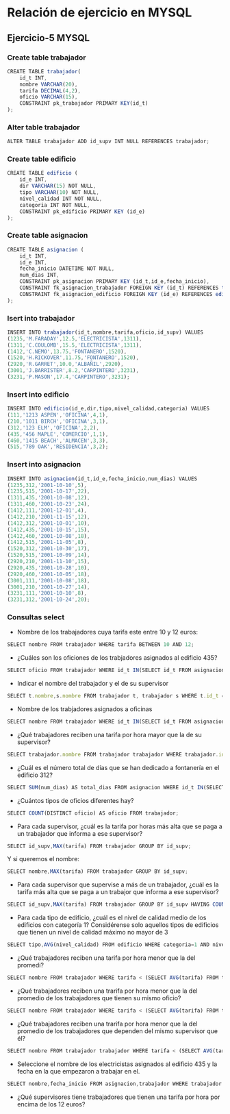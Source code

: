 # Relación de ejercicio en MYSQL

## Ejercicio-5 MYSQL

### Create table trabajador

```js
CREATE TABLE trabajador(
	id_t INT,
    nombre VARCHAR(20),
    tarifa DECIMAL(4,2),
    oficio VARCHAR(15),
    CONSTRAINT pk_trabajador PRIMARY KEY(id_t)
);
```

### Alter table trabajador

```js
ALTER TABLE trabajador ADD id_supv INT NULL REFERENCES trabajador;
```

### Create table edificio

```js
CREATE TABLE edificio (
	id_e INT,
    dir VARCHAR(15) NOT NULL,
    tipo VARCHAR(10) NOT NULL,
    nivel_calidad INT NOT NULL,
    categoria INT NOT NULL,
    CONSTRAINT pk_edificio PRIMARY KEY (id_e)
);
```

### Create table asignacion

```js
CREATE TABLE asignacion (
	id_t INT,
    id_e INT,
    fecha_inicio DATETIME NOT NULL,
    num_dias INT,
    CONSTRAINT pk_asignacion PRIMARY KEY (id_t,id_e,fecha_inicio),
    CONSTRAINT fk_asignacion_trabajador FOREIGN KEY (id_t) REFERENCES trabajador (id_t),
    CONSTRAINT fk_asignacion_edificio FOREIGN KEY (id_e) REFERENCES edificio (id_e)
);
```

### Isert into trabajador

```js
INSERT INTO trabajador(id_t,nombre,tarifa,oficio,id_supv) VALUES
(1235,'M.FARADAY',12.5,'ELECTRICISTA',1311),
(1311,'C.COULOMB',15.5,'ELECTRICISTA',1311),
(1412,'C.NEMO',13.75,'FONTANERO',1520),
(1520,'H.RICKOVER',11.75,'FONTANERO',1520),
(2920,'R.GARRET',10.0,'ALBAÑIL',2920),
(3001,'J.BARRISTER',8.2,'CARPINTERO',3231),
(3231,'P.MASON',17.4,'CARPINTERO',3231);
```

### Insert into edificio

```js
INSERT INTO edificio(id_e,dir,tipo,nivel_calidad,categoria) VALUES
(111,'1213 ASPEN','OFICINA',4,1),
(210,'1011 BIRCH','OFICINA',3,1),
(312,'123 ELM','OFICINA',2,2),
(435,'456 MAPLE','COMERCIO',1,1),
(460,'1415 BEACH','ALMACEN',3,3),
(515,'789 OAK','RESIDENCIA',3,2);
```

### Insert into asignacion

```js
INSERT INTO asignacion(id_t,id_e,fecha_inicio,num_dias) VALUES
(1235,312,'2001-10-10',5),
(1235,515,'2001-10-17',22),
(1311,435,'2001-10-08',12),
(1311,460,'2001-10-23',24),
(1412,111,'2001-12-01',4),
(1412,210,'2001-11-15',12),
(1412,312,'2001-10-01',10),
(1412,435,'2001-10-15',15),
(1412,460,'2001-10-08',18),
(1412,515,'2001-11-05',8),
(1520,312,'2001-10-30',17),
(1520,515,'2001-10-09',14),
(2920,210,'2001-11-10',15),
(2920,435,'2001-10-28',10),
(2920,460,'2001-10-05',18),
(3001,111,'2001-10-08',18),
(3001,210,'2001-10-27',14),
(3231,111,'2001-10-10',8),
(3231,312,'2001-10-24',20);
```
### Consultas select

- Nombre de los trabajadores cuya tarifa este entre 10 y 12 euros:

```js
SELECT nombre FROM trabajador WHERE tarifa BETWEEN 10 AND 12;
```

- ¿Cuáles son los oficiones de los trabjadores asignados al edificio 435?

```js
SELECT oficio FROM trabajador WHERE id_t IN(SELECT id_t FROM asignacion WHERE id_e=435);
```

- Indicar el nombre del trabajador y el de su supervisor

```js
SELECT t.nombre,s.nombre FROM trabajador t, trabajador s WHERE t.id_t = s.id_supv;
```

- Nombre de los trabjadores asignados a oficinas

```js
SELECT nombre FROM trabajador WHERE id_t IN(SELECT id_t FROM asignacion);
```

- ¿Qué trabajadores reciben una tarifa por hora mayor que la de su supervisor?

```js
SELECT trabajador.nombre FROM trabajador trabajador WHERE trabajador.id_supv IN (SELECT supervisor.id_supv FROM trabajador supervisor WHERE trabajador.tarifa > supervisor.tarifa) AND trabajador.id_t <> trabajador.id_supv;
```

- ¿Cuál es el número total de días que se han dedicado a fontanería en el edificio 312?

```js
SELECT SUM(num_dias) AS total_dias FROM asignacion WHERE id_t IN(SELECT id_t FROM trabajador WHERE oficio LIKE 'Fontanero') AND id_e = 312;
```

- ¿Cuántos tipos de oficios diferentes hay?

```js
SELECT COUNT(DISTINCT oficio) AS oficio FROM trabajador;
```

- Para cada supervisor, ¿cuál es la tarifa por horas más alta que se paga a un trabajador
que informa a ese supervisor?

```js
SELECT id_supv,MAX(tarifa) FROM trabajador GROUP BY id_supv;
```
Y si queremos el nombre:

```js
SELECT nombre,MAX(tarifa) FROM trabajador GROUP BY id_supv;
```

- Para cada supervisor que supervise a más de un trabajador, ¿cuál es la tarifa más alta que se paga a un trabajor que informa a ese supervisor?

```js
SELECT id_supv,MAX(tarifa) FROM trabajador GROUP BY id_supv HAVING COUNT(id_t) > 1;
```

- Para cada tipo de edificio, ¿cuál es el nivel de calidad medio de los edificios con categoría 1? Considérense solo aquellos tipos de edificios que tienen un nivel de calidad máximo no mayor de 3

```js
SELECT tipo,AVG(nivel_calidad) FROM edificio WHERE categoria=1 AND nivel_calidad < 3;
```

- ¿Qué trabajadores reciben una tarifa por hora menor que la del promedi?

```js
SELECT nombre FROM trabajador WHERE tarifa < (SELECT AVG(tarifa) FROM trabajador);
```

- ¿Qué trabajadores reciben una trarifa por hora menor que la del promedio de los trabajadores que tienen su mismo oficio?

```js
SELECT nombre FROM trabajador WHERE tarifa < (SELECT AVG(tarifa) FROM trabajador) AND oficio IN(SELECT oficio FROM trabajador GROUP BY oficio HAVING COUNT(oficio)>1)

```

- ¿Qué trabajadores reciben una trarifa por hora menor que la del promedio de los trabajadores que dependen del mismo supervisor que él?

```js
SELECT nombre FROM trabajador trabajador WHERE tarifa < (SELECT AVG(tarifa) FROM trabajador) AND oficio IN(SELECT oficio FROM trabajador GROUP BY id_supv HAVING COUNT(oficio)>1)
```

- Seleccione el nombre de los electricistas asignados al edificio 435 y la fecha en la que empezaron a trabajar en el.

```js
SELECT nombre,fecha_inicio FROM asignacion,trabajador WHERE trabajador.id_t=asignacion.id_t AND oficio LIKE 'Electricista' AND id_e = 435
```

- ¿Qué supervisores tiene trabajadores que tienen una tarifa por hora por encima de los 12 euros?

```js

```


